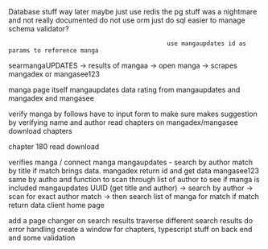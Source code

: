 Database stuff way later
maybe just use redis the pg stuff was a nightmare and not really documented
do not use orm just do sql easier to manage
schema validator?

                                                use mangaupdates id as params to reference manga

searmangaUPDATES -> results of mangaa -> open manga -> scrapes mangadex or mangasee123

manga page itself
mangaupdates data
rating from mangaupdates and mangadex and mangasee

verify manga by follows have to input form to make sure
makes suggestion by verifying name and author
read chapters on mangadex/mangasee
download chapters

chapter 180 read download

verifies manga / connect manga
mangaupdates - search by author match by title if match brings data. mangadex return id and get data
mangasee123 same by autho and function to scan through list of author to see if manga is included
mangaupdates UUID (get title and author) -> search by author -> scan for exact author match -> then search list of manga for match if match return data
client home page

add a page changer on search results traverse different search results do error handling
create a window for chapters,
typescript stuff on back end and some validation

